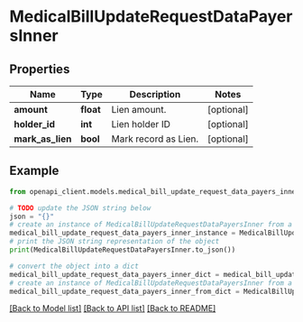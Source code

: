 # MedicalBillUpdateRequestDataPayersInner


## Properties

Name | Type | Description | Notes
------------ | ------------- | ------------- | -------------
**amount** | **float** | Lien amount. | [optional] 
**holder_id** | **int** | Lien holder ID | [optional] 
**mark_as_lien** | **bool** | Mark record as Lien. | [optional] 

## Example

```python
from openapi_client.models.medical_bill_update_request_data_payers_inner import MedicalBillUpdateRequestDataPayersInner

# TODO update the JSON string below
json = "{}"
# create an instance of MedicalBillUpdateRequestDataPayersInner from a JSON string
medical_bill_update_request_data_payers_inner_instance = MedicalBillUpdateRequestDataPayersInner.from_json(json)
# print the JSON string representation of the object
print(MedicalBillUpdateRequestDataPayersInner.to_json())

# convert the object into a dict
medical_bill_update_request_data_payers_inner_dict = medical_bill_update_request_data_payers_inner_instance.to_dict()
# create an instance of MedicalBillUpdateRequestDataPayersInner from a dict
medical_bill_update_request_data_payers_inner_from_dict = MedicalBillUpdateRequestDataPayersInner.from_dict(medical_bill_update_request_data_payers_inner_dict)
```
[[Back to Model list]](../README.md#documentation-for-models) [[Back to API list]](../README.md#documentation-for-api-endpoints) [[Back to README]](../README.md)


